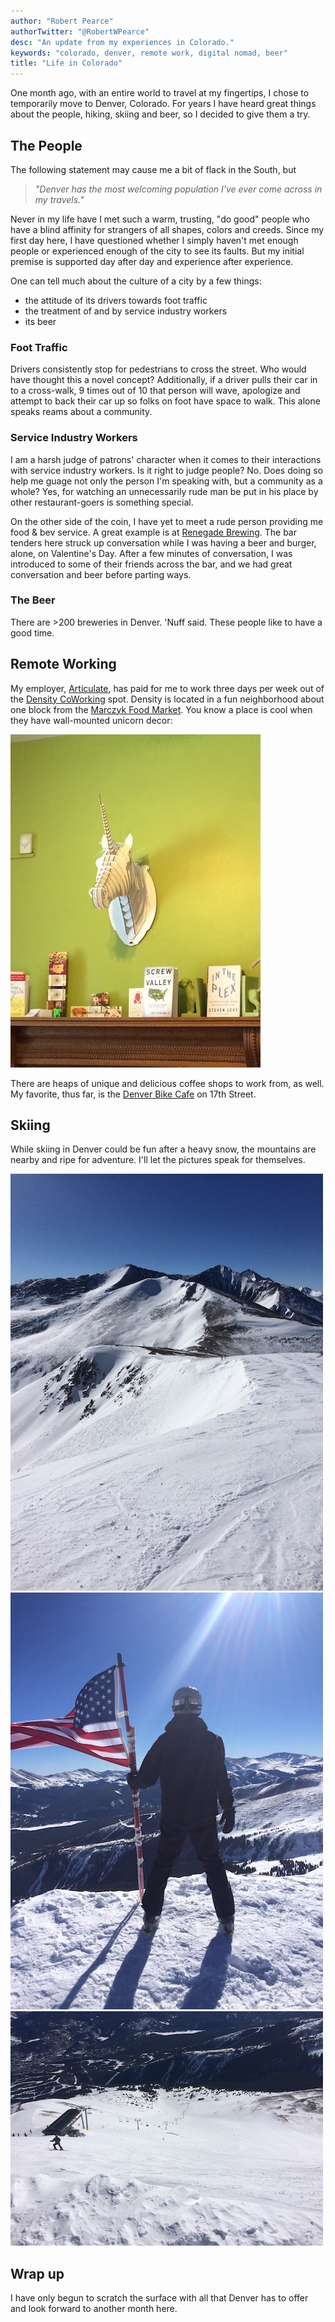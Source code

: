 ```yaml
---
author: "Robert Pearce"
authorTwitter: "@RobertWPearce"
desc: "An update from my experiences in Colorado."
keywords: "colorado, denver, remote work, digital nomad, beer"
title: "Life in Colorado"
---
```


One month ago, with an entire world to travel at my fingertips, I chose to temporarily move to Denver, Colorado. For years I have heard great things about the people, hiking, skiing and beer, so I decided to give them a try.

## The People
The following statement may cause me a bit of flack in the South, but

> _&quot;Denver has the most welcoming population I've ever come across
> in my travels.&quot;_

Never in my life have I met such a warm, trusting, &quot;do good&quot; people who have a blind affinity for strangers of all shapes, colors and creeds. Since my first day here, I have questioned whether I simply haven't met enough people or experienced enough of the city to see its faults. But my initial premise is supported day after day and experience after experience.

One can tell much about the culture of a city by a few things:

* the attitude of its drivers towards foot traffic
* the treatment of and by service industry workers
* its beer

### Foot Traffic
Drivers consistently stop for pedestrians to cross the street. Who would have thought this a novel concept? Additionally, if a driver pulls their car in to a cross-walk, 9 times out of 10 that person will wave, apologize and attempt to back their car up so folks on foot have space to walk. This alone speaks reams about a community.

### Service Industry Workers
I am a harsh judge of patrons' character when it comes to their interactions with service industry workers. Is it right to judge people? No. Does doing so help me guage not only the person I'm speaking with, but a community as a whole? Yes, for watching an unnecessarily rude man be put in his place by other restaurant-goers is something special.

On the other side of the coin, I have yet to meet a rude person providing me food & bev service. A great example is at [Renegade Brewing](http://renegadebrewing.com/). The bar tenders here struck up conversation while I was having a beer and burger, alone, on Valentine's Day. After a few minutes of conversation, I was introduced to some of their friends across the bar, and we had great conversation and beer before parting ways.

### The Beer
There are &gt;200 breweries in Denver. 'Nuff said. These people like to have a good time.

## Remote Working
My employer, [Articulate](https://www.articulate.com/), has paid for me to work three days per week out of the [Density CoWorking](http://densitycoworking.com/) spot. Density is located in a fun neighborhood about one block from the [Marczyk Food Market](http://marczykfinefoods.com/). You know a place is cool when they have wall-mounted unicorn decor:

<img src="/images/unicorn.jpg" alt="Unicorn wall mount" title="Unicorn wall mount" />

There are heaps of unique and delicious coffee shops to work from, as well. My favorite, thus far, is the [Denver Bike Cafe](http://denverbicyclecafe.com/) on 17th Street.

## Skiing
While skiing in Denver could be fun after a heavy snow, the mountains are nearby and ripe for adventure. I'll let the pictures speak for themselves.

<img src="/images/breck-tippy-top.jpg" alt="Top of Breckenridge" title="Top of Breckenridge" />
<br />
<img src="/images/breck-america.jpg" alt="Flag at top of Breck" title="Flag at top of Breck" />
<br />
<img src="/images/breck-edge.jpg" alt="Flag at top of Breck" title="Flag at top of Breck" />

## Wrap up
I have only begun to scratch the surface with all that Denver has to offer and look forward to another month here.
